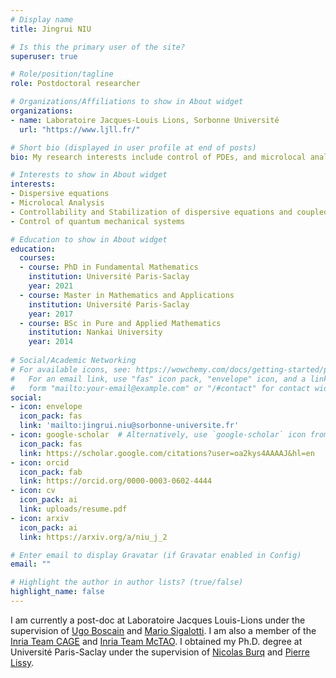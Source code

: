 ```yaml
---
# Display name
title: Jingrui NIU

# Is this the primary user of the site?
superuser: true

# Role/position/tagline
role: Postdoctoral researcher

# Organizations/Affiliations to show in About widget
organizations:
- name: Laboratoire Jacques-Louis Lions, Sorbonne Université
  url: "https://www.ljll.fr/"

# Short bio (displayed in user profile at end of posts)
bio: My research interests include control of PDEs, and microlocal analysis.

# Interests to show in About widget
interests:
- Dispersive equations
- Microlocal Analysis 
- Controllability and Stabilization of dispersive equations and coupled systems
- Control of quantum mechanical systems

# Education to show in About widget
education:
  courses:
  - course: PhD in Fundamental Mathematics
    institution: Université Paris-Saclay
    year: 2021
  - course: Master in Mathematics and Applications
    institution: Université Paris-Saclay
    year: 2017
  - course: BSc in Pure and Applied Mathematics
    institution: Nankai University
    year: 2014
    
# Social/Academic Networking
# For available icons, see: https://wowchemy.com/docs/getting-started/page-builder/#icons
#   For an email link, use "fas" icon pack, "envelope" icon, and a link in the
#   form "mailto:your-email@example.com" or "/#contact" for contact widget.
social:
- icon: envelope
  icon_pack: fas
  link: 'mailto:jingrui.niu@sorbonne-universite.fr'
- icon: google-scholar  # Alternatively, use `google-scholar` icon from `ai` icon pack
  icon_pack: fas
  link: https://scholar.google.com/citations?user=oa2kys4AAAAJ&hl=en
- icon: orcid
  icon_pack: fab
  link: https://orcid.org/0000-0003-0602-4444
- icon: cv
  icon_pack: ai
  link: uploads/resume.pdf
- icon: arxiv
  icon_pack: ai
  link: https://arxiv.org/a/niu_j_2

# Enter email to display Gravatar (if Gravatar enabled in Config)
email: ""

# Highlight the author in author lists? (true/false)
highlight_name: false
---
```

I am currently a post-doc at Laboratoire Jacques Louis-Lions under the supervision of [Ugo Boscain](https://www.ljll.fr/~boscain/) and [Mario Sigalotti](https://www.ljll.fr/sigalotti/). I am also a member of the [Inria Team CAGE](https://www.ljll.fr/~sigalotti/cage/home.html) and [Inria Team McTAO](https://team.inria.fr/mctao/). I obtained my Ph.D. degree at Université Paris-Saclay under the supervision of [Nicolas Burq](https://www.imo.universite-paris-saclay.fr/~nb/) and [Pierre Lissy](https://cermics.enpc.fr/~lissyp/).
